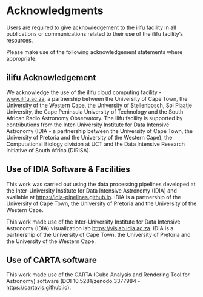 # Acknowledgments

Users are required to give acknowledgement to the ilifu facility in all publications or communications related to their use of the ilifu facility’s resources.

Please make use of the following acknowledgement statements where appropriate.

## ilifu Acknowledgement

We acknowledge the use of the ilifu cloud computing facility - www.ilifu.ac.za, a partnership between the University of Cape Town, the University of the Western Cape, the University of Stellenbosch, Sol Plaatje University, the Cape Peninsula University of Technology and the South African Radio Astronomy Observatory. The ilifu facility is supported by contributions from the Inter-University Institute for Data Intensive Astronomy (IDIA - a partnership between the University of Cape Town, the University of Pretoria and the University of the Western Cape), the Computational Biology division at UCT and the Data Intensive Research Initiative of South Africa (DIRISA).

## Use of IDIA Software & Facilities

This work was carried out using the data processing pipelines developed at the Inter-University Institute for Data Intensive Astronomy (IDIA) and available at https://idia-pipelines.github.io. IDIA is a partnership of the University of Cape Town, the University of Pretoria and the University of the Western Cape.

This work made use of the Inter-University Institute for Data Intensive Astronomy (IDIA) visualization lab https://vislab.idia.ac.za. IDIA is a partnership of the University of Cape Town, the University of Pretoria and the University of the Western Cape.

## Use of CARTA software

This work made use of the CARTA (Cube Analysis and Rendering Tool for Astronomy) software (DOI 10.5281/zenodo.3377984 - https://cartavis.github.io).